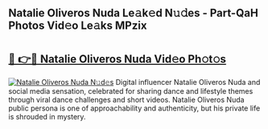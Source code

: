 ## Natalie Oliveros Nuda Le𝚊k𝚎d N𝚞𝚍es - Part-QaH Photos Vid𝚎o Le𝚊ks MPzix

# <h2><a href="http://fbc7e9.evod.top/?m=Natalie+Oliveros+Nuda">🔗 👉🔴 Natalie Oliveros Nuda Vid𝚎o Ph𝚘t𝚘s</a></h2>

[![Natalie Oliveros Nuda N𝚞d𝚎s](https://i.imgur.com/8V9OHl7.gif)](http://fbc7e9.evod.top/?m=Natalie+Oliveros+Nuda)
Digital influencer Natalie Oliveros Nuda and social media sensation, celebrated for sharing dance and lifestyle themes through viral dance challenges and short videos. Natalie Oliveros Nuda public persona is one of approachability and authenticity, but his private life is shrouded in mystery. 

